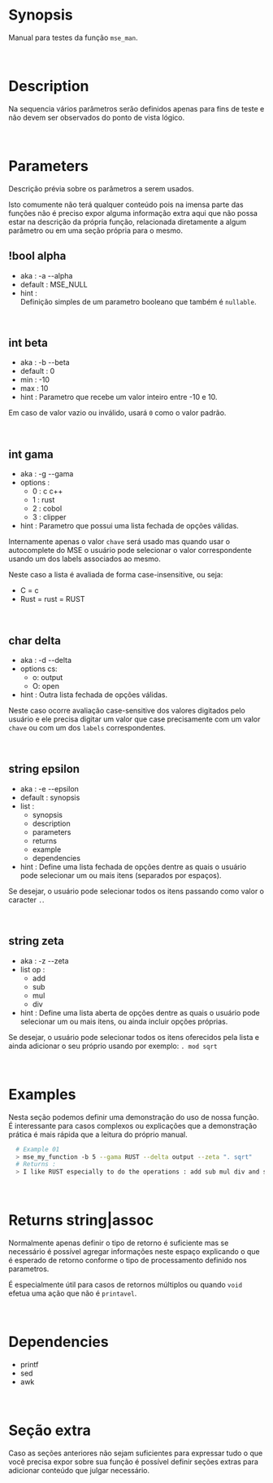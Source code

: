 # Synopsis

Manual para testes da função `mse_man`.



&nbsp;

# Description

Na sequencia vários parâmetros serão definidos apenas para fins de teste e não
devem ser observados do ponto de vista lógico.



&nbsp;
    
# Parameters

Descrição prévia sobre os parâmetros a serem usados.

Isto comumente não terá qualquer conteúdo pois na imensa parte das funções não 
é preciso expor alguma informação extra aqui que não possa estar na descrição
da própria função, relacionada diretamente a algum parâmetro ou em uma seção 
própria para o mesmo.


## !bool alpha

- aka       : -a --alpha
- default   : MSE_NULL
- hint      :  
  Definição simples de um parametro booleano que também é `nullable`.


&nbsp;

## int beta

- aka       : -b --beta
- default   : 0
- min       : -10
- max       : 10
- hint      :
  Parametro que recebe um valor inteiro entre -10 e 10.

Em caso de valor vazio ou inválido, usará `0` como o valor padrão.


&nbsp;

## int gama

- aka       : -g --gama
- options   : 
  - 0 : c c++
  - 1 : rust
  - 2 : cobol
  - 3 : clipper
- hint      :
  Parametro que possui uma lista fechada de opções válidas.

Internamente apenas o valor `chave` será usado mas quando usar o autocomplete 
do MSE o usuário pode selecionar o valor correspondente usando um dos labels
associados ao mesmo.

Neste caso a lista é avaliada de forma case-insensitive, ou seja:
- C = c
- Rust = rust = RUST


&nbsp;

## char delta

- aka       : -d --delta
- options cs:
    - o: output
    - O: open
- hint      :
  Outra lista fechada de opções válidas.

Neste caso ocorre avaliação case-sensitive dos valores digitados pelo usuário e
ele precisa digitar um valor que case precisamente com um valor `chave` ou com 
um dos `labels` correspondentes.



&nbsp;

## string epsilon

- aka       : -e --epsilon
- default   : synopsis
- list      :
  - synopsis
  - description
  - parameters
  - returns
  - example
  - dependencies
- hint      :
  Define uma lista fechada de opções dentre as quais o usuário pode selecionar 
  um ou mais itens (separados por espaços).

Se desejar, o usuário pode selecionar todos os itens passando como valor o 
caracter `.`.



&nbsp;

## string zeta

- aka       : -z --zeta
- list op   :
  - add
  - sub
  - mul
  - div
- hint      :
  Define uma lista aberta de opções dentre as quais o usuário pode selecionar 
  um ou mais itens, ou ainda incluir opções próprias.

Se desejar, o usuário pode selecionar todos os itens oferecidos pela lista e 
ainda adicionar o seu próprio usando por exemplo: `. mod sqrt`



&nbsp;

# Examples

Nesta seção podemos definir uma demonstração do uso de nossa função. É 
interessante para casos complexos ou explicações que a demonstração prática é 
mais rápida que a leitura do próprio manual.

``` sh
  # Example 01
  > mse_my_function -b 5 --gama RUST --delta output --zeta ". sqrt"
  # Returns :
  > I like RUST especially to do the operations : add sub mul div and sqrt.
```



&nbsp;

# Returns string|assoc

Normalmente apenas definir o tipo de retorno é suficiente mas se necessário é 
possível agregar informações neste espaço explicando o que é esperado de 
retorno conforme o tipo de processamento definido nos parametros.

É especialmente útil para casos de retornos múltiplos ou quando `void` efetua 
uma ação que não é `printavel`.



&nbsp;

# Dependencies

- printf
- sed
- awk



&nbsp;

# Seção extra

Caso as seções anteriores não sejam suficientes para expressar tudo o que você 
precisa expor sobre sua função é possível definir seções extras para adicionar 
conteúdo que julgar necessário.